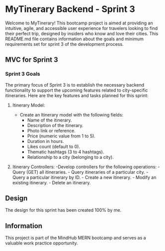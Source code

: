 # MyTinerary Backend - Sprint 3

Welcome to MyTinerary! This bootcamp project is aimed at providing an intuitive, agile, and accessible user experience for travelers looking to find their perfect trip, designed by insiders who know and love their cities. This README.md file contains information about the goals and minimum requirements set for sprint 3 of the development process.

## MVC for Sprint 3

### Sprint 3 Goals

The primary focus of Sprint 3 is to establish the necessary backend functionality to support the upcoming features related to city-specific itineraries. Here are the key features and tasks planned for this sprint:

1. Itinerary Model:

    - Create an Itinerary model with the following fields:
        - Name of the itinerary.
        - Description of the itinerary.
        - Photo link or reference.
        - Price (numeric value from 1 to 5).
        - Duration in hours.
        - Likes count (default to 0).
        - Thematic hashtags (3 to 4 hashtags).
        - Relationship to a city (belonging to a city).

2. Itinerary Controllers:
    -Develop controllers for the following operations:
        - Query (GET) all itineraries.
        - Query itineraries of a particular city.
        - Query a particular itinerary by ID.
        - Create a new itinerary.
        - Modify an existing itinerary.
        - Delete an itinerary.

## Design

The design for this sprint has been created 100% by me.

## Information

This project is part of the MindHub MERN bootcamp and serves as a valuable work practice opportunity.

